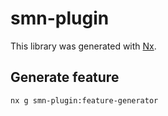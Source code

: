 # smn-plugin

This library was generated with [Nx](https://nx.dev).

## Generate feature

`nx g smn-plugin:feature-generator`

